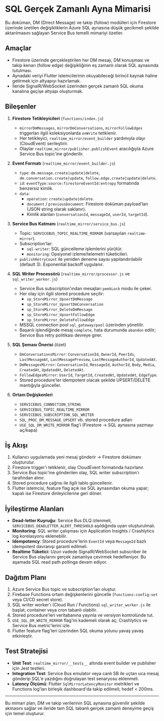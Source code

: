 # SQL Gerçek Zamanlı Ayna Mimarisi

Bu doküman, DM (Direct Message) ve takip (follow) modülleri için Firestore üzerinde üretilen değişikliklerin Azure SQL aynasına düşük gecikmeli şekilde aktarılmasını sağlayan Service Bus temelli mimariyi özetler.

## Amaçlar

- Firestore üzerinde gerçekleştirilen her DM mesajı, DM konuşması ve takip kenarı (follow edge) değişikliğinin eş zamanlı olarak SQL aynasında tutulması.
- Aynadaki veriyi Flutter istemcilerinin okuyabileceği birincil kaynak haline getirmek için altyapıyı hazırlamak.
- İleride SignalR/WebSocket üzerinden gerçek zamanlı SQL okuma kanalına geçişe altyapı oluşturmak.

## Bileşenler

1. **Firestore Tetikleyicileri** (`functions/index.js`)
   - `mirrorDmMessages`, `mirrorDmConversations`, `mirrorFollowEdges` triggerları ilgili koleksiyonlarda `onWrite` tetiklenir.
   - Her tetikleyici, `realtime_mirror/event_builder` yardımıyla olayı (CloudEvent) serileştirir.
   - Olaylar `realtime_mirror/publisher.publishEvent` aracılığıyla Azure Service Bus topic'ine gönderilir.

2. **Event Formatı** (`realtime_mirror/event_builder.js`)
   - `type`: `dm.message.create|update|delete`, `dm.conversation.create|update`, `follow.edge.create|update|delete`.
   - `id`: `eventType:source:firestoreEventId:entropy` formatında benzersiz kimlik.
   - `data`:
     - `operation`: `create|update|delete`.
     - `document` / `previousDocument`: Firestore doküman payload'ları (JSON string olarak saklanır).
     - Kimlik alanları (`conversationId`, `messageId`, `userId`, `targetId`).

3. **Service Bus Katmanı** (`realtime_mirror/service_bus.js`)
   - Topic: `SERVICEBUS_TOPIC_REALTIME_MIRROR` (varsayılan `realtime-mirror`).
   - Subscription'lar:
     - `sql-writer`: SQL güncelleme işlemlerini yürütür.
     - `monitoring`: Opsiyonel izleme/telemetri tüketicileri.
   - `publishRetryCount` ile yeniden deneme sayısı yapılandırılabilir (default 3). Exponential backoff uygulanır.

4. **SQL Writer Processörü** (`realtime_mirror/processor.js` ve `sql_writer_worker.js`)
   - Service Bus subscription'ından mesajları `peekLock` modu ile çeker.
   - Her olay için ilgili stored procedure seçilir:
     - `sp_StoreMirror_UpsertDmMessage`
     - `sp_StoreMirror_UpsertDmConversation`
     - `sp_StoreMirror_DeleteDmMessage`
     - `sp_StoreMirror_UpsertFollowEdge`
     - `sp_StoreMirror_DeleteFollowEdge`
   - MSSQL connection pool `sql_gateway/pool` üzerinden yönetilir.
   - Başarılı işlendiğinde mesaj `complete`, hata durumunda `abandon` edilir; Service Bus retry politikası devreye girer.

5. **SQL Şeması Önerisi** (özet)
   - `DmConversationsMirror`: `ConversationId`, `OwnerId`, `PeerIds`, `LastMessageAt`, `LastMessagePreview`, `LastMessageAuthorId`, `UpdatedAt`.
   - `DmMessagesMirror`: `ConversationId`, `MessageId`, `AuthorId`, `Body`, `Media`, `CreatedAt`, `UpdatedAt`, `DeletedAt`.
   - `FollowEdgesMirror`: `UserId`, `TargetId`, `CreatedAt`, `UpdatedAt`, `EdgeType`.
   - Stored procedure'ler idempotent olacak şekilde UPSERT/DELETE mantığıyla günceller.

6. **Ortam Değişkenleri**
   - `SERVICEBUS_CONNECTION_STRING`
   - `SERVICEBUS_TOPIC_REALTIME_MIRROR`
   - `SERVICEBUS_SUBSCRIPTION_SQL_WRITER`
   - `SQL_PROC_DM_MESSAGE_UPSERT` vb. stored procedure adları
   - `USE_SQL_DM_WRITE_MIRROR` flag'i (Firestore -> SQL aynasına yazmayı aç/kapa)

## İş Akışı

1. Kullanıcı uygulamada yeni mesaj gönderir → Firestore dokümanı oluşturulur.
2. Firestore trigger'ı tetiklenir, olay CloudEvent formatında hazırlanır.
3. Service Bus topic'ine gönderilen olay, SQL writer subscription'ı tarafından alınır.
4. Stored procedure çağrısı ile ilgili tablo güncellenir.
5. Flutter istemcisi, feature flag açık ise SQL aynasından okuma yapar; kapalı ise Firestore dinleyicilerine geri döner.

## İyileştirme Alanları

- **Dead-letter Kuyruğu**: Service Bus DLQ izlenmeli, `SERVICEBUS_DEADLETTER_ALERT_THRESHOLD` aşıldığında uyarı oluşturulmalı.
- **Monitoring**: SQL writer çalışması için Application Insights / Crashlytics log korelasyonu eklenebilir.
- **Idempotency**: Stored procedure'lerin `EventId` veya `MessageId` bazlı idempotent davranışı garanti edilmeli.
- **Realtime Tüketici**: Uzun vadede SignalR/WebSocket subscriber ile Service Bus olaylarını gerçek zamanlıya çevirmek hedefleniyor. Bu aşamada SQL read path pollinga devam ediyor.

## Dağıtım Planı

1. Azure Service Bus topic ve subscription'ları oluştur.
2. Firebase Functions ortam değişkenlerini güncelle (`functions:config:set` veya CI/CD secret store).
3. SQL writer worker'ı (Cloud Run / Functions) `sql_writer_worker.js` ile başlat; container veya cron tabanlı olabilir.
4. Stored procedure'leri veritabanına yayınla ve versiyon kontrolünde tut.
5. `USE_SQL_DM_WRITE_MIRROR` flag'ini kademeli olarak aç; Crashlytics ve Service Bus metric'lerini izle.
6. Flutter feature flag'leri üzerinden SQL okuma yolunu yavaş yavaş etkinleştir.

## Test Stratejisi

- **Unit Test**: `realtime_mirror/__tests__` altında event builder ve publisher için Jest testleri.
- **Integration Test**: Service Bus emulator veya canlı SB ile uçtan uca mesaj gönderip SQL'e yazdığını doğrulayan test senaryosu eklenmeli.
- **Latency Ölçümü**: Flutter `SqlMirrorLatencyMonitor` metrikleri ve Functions log'ları birleşik dashboard'da takip edilmeli; hedef < 200ms.

---
Bu mimari plan, DM ve takip verilerinin SQL aynasına güvenilir şekilde akmasını sağlar ve ileride tam SQL tabanlı gerçek zamanlı deneyime geçiş için temel oluşturur.
